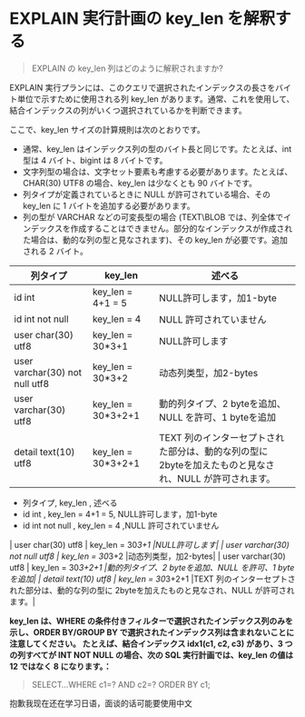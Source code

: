 # EXPLAIN 実行計画の key_len を解釈する
> EXPLAIN の key_len 列はどのように解釈されますか?

EXPLAIN 実行プランには、このクエリで選択されたインデックスの長さをバイト単位で示すために使用される列 key_len があります。通常、これを使用して、結合インデックスの列がいくつ選択されているかを判断できます。

ここで、key_len サイズの計算規則は次のとおりです。

* 通常、key_len はインデックス列の型のバイト長と同じです。たとえば、int 型は 4 バイト、bigint は 8 バイトです。
* 文字列型の場合は、文字セット要素も考慮する必要があります。たとえば、CHAR(30) UTF8 の場合、key_len は少なくとも 90 バイトです。
* 列タイプが定義されているときに NULL が許可されている場合、その key_len に 1 バイトを追加する必要があります。
* 列の型が VARCHAR などの可変長型の場合 (TEXT\BLOB では、列全体でインデックスを作成することはできません。部分的なインデックスが作成された場合は、動的な列の型と見なされます)、その key_len が必要です。追加される 2 バイト。 

|  列タイプ   | key_len  | 述べる | 
|---| ----  |-----|
| id int  | key_len = 4+1 = 5 |NULL許可します，加1-byte|
| id int not null  | key_len = 4 |NULL 許可されていません|
| user char(30) utf8  | key_len = 30*3+1 |NULL許可します|
| user varchar(30) not null utf8  | key_len = 30*3+2 |动态列类型，加2-bytes|
| user varchar(30) utf8  | key_len = 30*3+2+1 |動的列タイプ、2 byteを追加、NULL を許可、1 byteを追加|
| detail text(10) utf8  | key_len = 30*3+2+1 |TEXT 列のインターセプトされた部分は、動的な列の型に 2byteを加えたものと見なされ、NULL が許可されます。|

* 列タイプ,    key_len  , 述べる 
* id int  , key_len = 4+1 = 5, NULL許可します，加1-byte
* id int not null  , key_len = 4 ,NULL 許可されていません


| user char(30) utf8  | key_len = 30*3+1 |NULL許可します|
| user varchar(30) not null utf8  | key_len = 30*3+2 |动态列类型，加2-bytes|
| user varchar(30) utf8  | key_len = 30*3+2+1 |動的列タイプ、2 byteを追加、NULL を許可、1 byteを追加|
| detail text(10) utf8  | key_len = 30*3+2+1 |TEXT 列のインターセプトされた部分は、動的な列の型に 2byteを加えたものと見なされ、NULL が許可されます。|


**key_len は、WHERE の条件付きフィルターで選択されたインデックス列のみを示し、ORDER BY/GROUP BY で選択されたインデックス列は含まれないことに注意してください。
たとえば、結合インデックス idx1(c1, c2, c3) があり、3 つの列すべてが INT NOT NULL の場合、次の SQL 実行計画では、key_len の値は 12 ではなく 8 になります。：**

> SELECT…WHERE c1=? AND c2=? ORDER BY c1;


抱歉我现在还在学习日语，面谈的话可能要使用中文